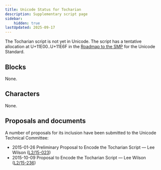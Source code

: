 ```yaml
---
title: Unicode Status for Tocharian
description: Supplementary script page
sidebar:
    hidden: true
lastUpdated: 2025-09-17
---
```


The Tocharian script is not yet in Unicode. The script has a tentative allocation at U+11E00..U+11E6F in the [Roadmap to the SMP](http://www.unicode.org/roadmaps/smp/) for the Unicode Standard.

## Blocks

None.

## Characters

None.

## Proposals and documents

A number of proposals for its inclusion have been submitted to the Unicode Technical Committee:
- 2015-01-26 Preliminary Proposal to Encode the Tocharian Script — Lee Wilson ([L2/15-023](http://www.unicode.org/cgi-bin/GetMatchingDocs.pl?L2/15-023))
- 2015-10-09 Proposal to Encode the Tocharian Script — Lee Wilson ([L2/15-236](http://www.unicode.org/cgi-bin/GetMatchingDocs.pl?L2/15-236))
